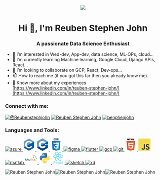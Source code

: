 <p align = "center">
<img src = "https://t3.ftcdn.net/jpg/04/52/25/20/360_F_452252057_hvTV3q513CfJHR4iiZUOeRCuYLNmcNmD.jpg" style="width:100px border-radius: 50%"/>
</p>
<h1 align="center">Hi 👋, I'm Reuben Stephen John</h1>
<h3 align="center">A passionate Data Science Enthusiast</h3>

- 👀 I’m interested in Wed-dev, App-dev, data science, ML-OPs, cloud...
- 🌱 I’m currently learning Machine learning, Google Cloud, Django APIs, React...
- 💞️ I’m looking to collaborate on GCP, React, Dev-ops...
- 📫 How to reach me (if you got this far then you already know me)...
- 📄 Know more about my experiences [https://www.linkedin.com/in/reuben-stephen-john/](https://www.linkedin.com/in/reuben-stephen-john/)

<h3 align="left">Connect with me:</h3>
<p align="left">
<a href="https://twitter.com/Reubenstephjohn" target="blank"><img align="center" src="https://raw.githubusercontent.com/rahuldkjain/github-profile-readme-generator/master/src/images/icons/Social/twitter.svg" alt="@Reubenstephjohn" height="30" width="40" /></a>
<a href="https://www.linkedin.com/in/reuben-stephen-john/" target="blank"><img align="center" src="https://raw.githubusercontent.com/rahuldkjain/github-profile-readme-generator/master/src/images/icons/Social/linked-in-alt.svg" alt="Reuben Stephen John" height="30" width="40" /></a>
<a href="https://www.instagram.com/benphenjohn/" target="blank"><img align="center" src="https://raw.githubusercontent.com/rahuldkjain/github-profile-readme-generator/master/src/images/icons/Social/instagram.svg" alt="benphenjohn" height="30" width="40" /></a>
</p>

<h3 align="left">Languages and Tools:</h3>
<p align="left"> <a href="https://azure.microsoft.com/en-in/" target="_blank"> <img src="https://www.vectorlogo.zone/logos/microsoft_azure/microsoft_azure-icon.svg" alt="azure" width="40" height="40"/> </a> <a href="https://www.cprogramming.com/" target="_blank"> <img src="https://raw.githubusercontent.com/devicons/devicon/master/icons/c/c-original.svg" alt="c" width="40" height="40"/> </a> <a href="https://www.w3schools.com/cpp/" target="_blank"> <img src="https://raw.githubusercontent.com/devicons/devicon/master/icons/cplusplus/cplusplus-original.svg" alt="cplusplus" width="40" height="40"/> </a> <a href="https://www.w3schools.com/css/" target="_blank"> <img src="https://raw.githubusercontent.com/devicons/devicon/master/icons/css3/css3-original-wordmark.svg" alt="css3" width="40" height="40"/> </a> <a href="https://www.figma.com/" target="_blank"> <img src="https://www.vectorlogo.zone/logos/figma/figma-icon.svg" alt="figma" width="40" height="40"/> </a> <a href="https://flutter.dev" target="_blank"> <img src="https://www.vectorlogo.zone/logos/flutterio/flutterio-icon.svg" alt="flutter" width="40" height="40"/> </a> <a href="https://cloud.google.com" target="_blank"> <img src="https://www.vectorlogo.zone/logos/google_cloud/google_cloud-icon.svg" alt="gcp" width="40" height="40"/> </a> <a href="https://git-scm.com/" target="_blank"> <img src="https://www.vectorlogo.zone/logos/git-scm/git-scm-icon.svg" alt="git" width="40" height="40"/> </a> <a href="https://www.w3.org/html/" target="_blank"> <img src="https://raw.githubusercontent.com/devicons/devicon/master/icons/html5/html5-original-wordmark.svg" alt="html5" width="40" height="40"/> </a> <a href="https://developer.mozilla.org/en-US/docs/Web/JavaScript" target="_blank"> <img src="https://raw.githubusercontent.com/devicons/devicon/master/icons/javascript/javascript-original.svg" alt="javascript" width="40" height="40"/> </a> <a href="https://www.mathworks.com/" target="_blank"> <img src="https://upload.wikimedia.org/wikipedia/commons/2/21/Matlab_Logo.png" alt="matlab" width="40" height="40"/> </a> <a href="https://www.mysql.com/" target="_blank"> <img src="https://raw.githubusercontent.com/devicons/devicon/master/icons/mysql/mysql-original-wordmark.svg" alt="mysql" width="40" height="40"/> </a> <a href="https://www.python.org" target="_blank"> <img src="https://raw.githubusercontent.com/devicons/devicon/master/icons/python/python-original.svg" alt="python" width="40" height="40"/> </a> <a href="https://reactjs.org/" target="_blank"> <img src="https://raw.githubusercontent.com/devicons/devicon/master/icons/react/react-original-wordmark.svg" alt="react" width="40" height="40"/> </a> <a href="https://www.sketch.com/" target="_blank"> <img src="https://www.vectorlogo.zone/logos/sketchapp/sketchapp-icon.svg" alt="sketch" width="40" height="40"/> </a> <a href="https://www.adobe.com/products/xd.html" target="_blank"> <img src="https://cdn.worldvectorlogo.com/logos/adobe-xd.svg" alt="xd" width="40" height="40"/> </a> </p>

<p><img align="left" src="https://github-readme-stats.vercel.app/api?username=Reuben-Stephen-John&show_icons=true&theme=synthwave" alt="Reuben Stephen John" /></p>
<p><img align="left" src="https://github-readme-stats.vercel.app/api/top-langs/?username=Reuben-Stephen-John&layout=compacttheme=synthwave" alt="Reuben Stephen John" /></p>
<p><img align="centre" src="https://github-readme-streak-stats.herokuapp.com/?user=Reuben-Stephen-John&theme=synthwave" alt="Reuben Stephen John" /></p>
<!---
Reuben-Stephen-John/Reuben-Stephen-John is a ✨ special ✨ repository because its `README.md` (this file) appears on your GitHub profile.
You can click the Preview link to take a look at your changes.
--->
